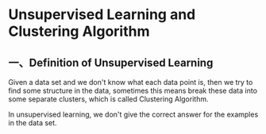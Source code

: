# Unsupervised Learning and Clustering Algorithm

## 一、Definition of Unsupervised Learning

Given a data set and we don't know what each data point is, then we try to find some structure in the data,  sometimes this means break these data into some separate clusters, which is called Clustering Algorithm.

In unsupervised learning, we don't give the correct answer for the examples in the data set.